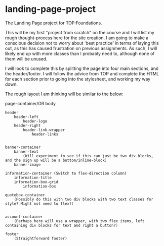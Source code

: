 # landing-page-project
The Landing Page project for TOP:Foundations.

This will be my first "project from scratch" on the course and I will list my rough thought-process here for the site creation. I am going to make a conscious decision
not to worry about 'best practice' in terms of laying this out, as this has caused frustration on previous assignments. As such, I will likely end up with more classes
than I probably need to, although none of them will be unused.

I will look to complete this by splitting the page into four main sections, and the header/footer. I will follow the advice from TOP and complete the HTML for each
section prior to going into the stylesheet, and working my way down.

The rough layout I am thinking will be similar to the below:

page-container/OR body

    header
        header-left
            header-logo
        header-right
            header-link-wrapper
                header-links


    banner-container
        banner-text
            (Will experiment to see if this can just be two div blocks, and the sign up will be a button/inline-block)
        banner-image

    information-container (Switch to flex-direction column)
        information-title
        information-box-grid
            information-box

    quotebox-container
        (Possibly do this with two div blocks with two text classes for style? Might not need to flex?)


    account-container
        (Perhaps here will use a wrapper, with two flex items, left containing div blocks for text and right a button?)

    footer
        (Straightforward footer)
